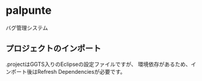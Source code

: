 palpunte
========

バグ管理システム



## プロジェクトのインポート

.projectはGGTS入りのEclipseの設定ファイルですが、
環境依存があるため、インポート後はRefresh Dependenciesが必要です。
